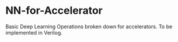 # NN-for-Accelerator
Basic Deep Learning Operations broken down for accelerators. To be implemented in Verilog.
